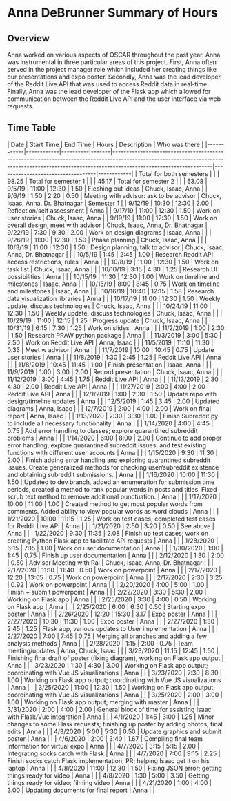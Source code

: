# Anna DeBrunner Summary of Hours
## Overview
Anna worked on various aspects of OSCAR throughout the past year. Anna was instrumental in three particular areas of this project. First, Anna often served in the project manager role which included her creating things like our presentations and expo poster. Secondly, Anna was the lead developer of the Reddit Live API that was used to access Reddit data in real-time. Finally, Anna was the lead developer of the Flask app which allowed for communication between the Reddit Live API and the user interface via web requests. 
## Time Table
| Date       | Start Time | End Time | Hours | Description                                                                                                                                                                                    | Who was there                     |
|------------|------------|----------|-------|------------------------------------------------------------------------------------------------------------------------------------------------------------------------------------------------|-----------------------------------|------------|
| Total for both semesters |       |        |   98.25
| Total for semester 1 |       |        |   45.17
| Total for semester 2 |       |        |   53.08
| 9/5/19     | 11:00      | 12:30    | 1.50  | Fleshing out ideas                                                                                                                                                                             | Chuck, Isaac, Anna                |
| 9/6/19     | 1:50       | 2:20     | 0.50  | Meeting with advisor: ask to be advisor                                                                                                                                                        | Chuck, Isaac, Anna, Dr. Bhatnagar | Semester 1 |
| 9/12/19    | 10:30      | 12:30    | 2.00  | Reflection/self assessment                                                                                                                                                                     | Anna                              |
| 9/17/19    | 11:00      | 12:30    | 1.50  | Work on user stories                                                                                                                                                                           | Chuck, Isaac, Anna                |
| 9/19/19    | 11:00      | 12:30    | 1.50  | Work on overall design, meet with advisor                                                                                                                                                      | Chuck, Isaac, Anna, Dr. Bhatnagar
| 9/22/19    | 7:30       | 9:30     | 2.00  | Work on design diagrams                                                                                                                                                                        | Isaac, Anna                       |            |
| 9/26/19    | 11:00      | 12:30    | 1.50  | Phase planning                                                                                                                                                                                 | Chuck, Isaac, Anna                |            |
| 10/3/19    | 11:00      | 12:30    | 1.50  | Design planning, talk to advisor                                                                                                                                                               | Chuck, Isaac, Anna, Dr. Bhatnagar |            |
| 10/5/19    | 1:45       | 2:45     | 1.00  | Research Reddit API access restrictions, rules                                                                                                                                                 | Anna                              |            |
| 10/8/19    | 11:00      | 12:30    | 1.50  | Work on task list                                                                                                                                                                              | Chuck, Isaac, Anna                |            |
| 10/10/19   | 3:15       | 4:30     | 1.25  | Research UI possibilities                                                                                                                                                                      | Anna                              |            |
| 10/15/19   | 11:30      | 12:30    | 1.00  | Work on timeline and milestones                                                                                                                                                                | Isaac, Anna                       |            |
| 10/15/19   | 8:00       | 8:45     | 0.75  | Work on timeline and milestones                                                                                                                                                                | Isaac, Anna                       |            |
| 10/16/19   | 10:40      | 12:15    | 1.58  | Research data visualization libraries                                                                                                                                                          | Anna                              |            |
| 10/17/19   | 11:00      | 12:30    | 1.50  | Weekly update, discuss technologies                                                                                                                                                            | Chuck, Isaac, Anna                |            |
| 10/24/19   | 11:00      | 12:30    | 1.50  | Weekly update, discuss technologies                                                                                                                                                            | Chuck, Isaac, Anna                |            |
| 10/29/19   | 11:00      | 12:15    | 1.25  | Progress update                                                                                                                                                                                | Chuck, Isaac, Anna                |            |
| 10/31/19   | 6:15       | 7:30     | 1.25  | Work on slides                                                                                                                                                                                 | Anna                              |            |
| 11/2/2019  | 1:00       | 2:30     | 1.50  | Research PRAW python package                                                                                                                                                                   | Anna                              |            |
| 11/3/2019  | 3:00       | 5:30     | 2.50  | Work on Reddit Live API                                                                                                                                                                        | Anna, Isaac                       |            |
| 11/5/2019  | 11:10      | 11:30    | 0.33  | Meet w advisor                                                                                                                                                                                 | Anna                              |            |
| 11/7/2019  | 10:00      | 10:45    | 0.75  | Update user stories                                                                                                                                                                            | Anna                              |            |
| 11/8/2019  | 1:30       | 2:45     | 1.25  | Reddit Live API                                                                                                                                                                                | Anna                              |            |
| 11/8/2019  | 10:45      | 11:45    | 1.00  | Finish presentation                                                                                                                                                                            | Isaac, Anna                       |            |
| 11/9/2019  | 1:00       | 3:00     | 2.00  | Record presentation                                                                                                                                                                            | Chuck, Isaac, Anna                |            |
| 11/12/2019 | 3:00       | 4:45     | 1.75  | Reddit Live API                                                                                                                                                                                | Anna                              |            |
| 11/13/2019 | 2:30       | 4:30     | 2.00  | Reddit Live API                                                                                                                                                                                | Anna                              |            |
| 11/27/2019 | 2:00       | 4:00     | 2.00  | Reddit Live API                                                                                                                                                                                | Anna                              |            |
| 12/1/2019  | 1:00       | 2:30     | 1.50  | Update repo with design/timeline updates                                                                                                                                                       | Anna                              |            |
| 12/5/2019  | 1:45       | 3:45     | 2.00  | Updated diagrams                                                                                                                                                                               | Anna, Isaac                       |            |
| 12/7/2019  | 2:00       | 4:00     | 2.00  | Work on final report                                                                                                                                                                           | Anna, Isaac                       |            |
| 1/13/2020  | 2:30       | 3:30     | 1.00  | Finish Subreddit.py to include all necessary functionality                                                                                                                                     | Anna                              |            |
| 1/14/2020  | 4:00       | 4:45     | 0.75  | Add error handling to classes; explore quarantined subreddit problems                                                                                                                          | Anna                              |            |
| 1/14/2020  | 6:00       | 8:00     | 2.00  | Continue to add proper error handling, explore quarantined subreddit issues, and test existing functions with different user accounts                                                          | Anna                              |            |
| 1/15/2020  | 9:30       | 11:30    | 2.00  | Finish adding error handling and exploring quarantined subreddit issues. Create generalized methods for checking user/subreddit existence and obtaining subreddit submissions.                 | Anna                              |            |
| 1/16/2020  | 10:00      | 11:30    | 1.50  | Updated to dev branch, added an enumeration for submission time periods, created a method to rank popular words in posts and titles. Fixed scrub text method to remove additional punctuation. | Anna                              |            |
| 1/17/2020  | 10:00      | 11:00    | 1.00  | Created method to get most popular words from comments. Added ability to view popular words as word clouds                                                                                     | Anna                              |            |
| 1/21/2020  | 10:00      | 11:15    | 1.25  | Work on test cases; completed test cases for Reddit Live API                                                                                                                                   | Anna                              |            |
| 1/21/2020  | 2:50       | 3:20     | 0.50  | See above                                                                                                                                                                                      | Anna                              |            |
| 1/22/2020  | 9:30       | 11:35    | 2.08  | Finish up test cases; work on creating Python Flask app to facilitate API requests                                                                                                             | Anna                              |            |
| 1/28/2020  | 6:15       | 7:15     | 1.00  | Work on user documentation                                                                                                                                                                     | Anna                              |            |
| 1/30/2020  | 1:00       | 1:45     | 0.75  | Finish up user documentation                                                                                                                                                                   | Anna                              |            |
| 2/12/2020  | 1:30       | 2:00     | 0.50  | Advisor Meeting with Raj                                                                                                                                                                       | Chuck, Isaac, Anna, Dr. Bhatnagar |            |
| 2/17/2020  | 11:10      | 11:40    | 0.50  | Work on powerpoint                                                                                                                                                                             | Anna                              |            |
| 2/17/2020  | 12:20      | 13:05    | 0.75  | Work on powerpoint                                                                                                                                                                             | Anna                              |            |
| 2/17/2020  | 2:30       | 3:25     | 0.92  | Work on powerpoint                                                                                                                                                                             | Anna                              |            |
| 2/20/2020  | 4:00       | 5:00     | 1.00  | Finish + submit powerpoint                                                                                                                                                                     | Anna                              |            |
| 2/22/2020  | 3:30       | 5:30     | 2.00  | Working on Flask app                                                                                                                                                                           | Anna                              |            |
| 2/25/2020  | 3:30       | 4:00     | 0.50  | Working on Flask app                                                                                                                                                                           | Anna                              |            |
| 2/25/2020  | 6:00       | 6:30     | 0.50  | Starting expo poster                                                                                                                                                                           | Anna                              |            |
| 2/26/2020  | 12:20      | 15:30    | 3.17  | Expo poster                                                                                                                                                                                    | Anna                              |            |
| 2/27/2020  | 10:30      | 11:30    | 1.00  | Expo poster                                                                                                                                                                                    | Anna                              |            |
| 2/27/2020  | 1:30       | 2:45     | 1.25  | Flask app, various updates to User implementation                                                                                                                                              | Anna                              |            |
| 2/27/2020  | 7:00       | 7:45     | 0.75  | Merging all branches and adding a few analysis methods                                                                                                                                         | Anna                              |            |
| 2/28/2020  | 1:15       | 2:00     | 0.75  | Team meeting/updates                                                                                                                                                                           | Anna, Chuck, Isaac                |            |
| 3/23/2020  | 11:15      | 12:45    | 1.50  | Finishing final draft of poster (fixing diagram), working on Flask app output                                                                                                                  | Anna                              |            |
| 3/23/2020  | 1:30       | 4:30     | 3.00  | Working on Flask app output; coordinating with Vue JS visualizations                                                                                                                           | Anna                              |            |
| 3/23/2020  | 7:30       | 8:30     | 1.00  | Working on Flask app output; coordinating with Vue JS visualizations                                                                                                                           | Anna                              |            |
| 3/25/2020  | 11:00      | 12:30    | 1.50  | Working on Flask app output; coordinating with Vue JS visualizations                                                                                                                           | Anna                              |            |
| 3/25/2020  | 2:00       | 3:00     | 1.00  | Working on Flask app output; merging with master                                                                                                                                               | Anna                              |            |
| 3/31/2020  | 2:00       | 4:00     | 2.00  | General block of time for assisting Isaac with Flask/Vue integration                                                                                                                           | Anna                              |            |
| 4/1/2020   | 1:45       | 3:00     | 1.25  | Minor changes to some Flask requests; finishing up poster by adding photos, final edits                                                                                                        | Anna                              |            |
| 4/3/2020   | 5:00       | 5:30     | 0.50  | Update graphics and submit poster                                                                                                                                                              | Anna                              |            |
| 4/6/2020   | 2:00       | 3:40     | 1.67  | Compiling final team information for virtual expo                                                                                                                                              | Anna                              |            |
| 4/7/2020   | 3:15       | 5:15     | 2.00  | Integrating socks catch with Flask                                                                                                                                                             | Anna                              |            |
| 4/7/2020   | 7:00       | 9:15     | 2.25  | Finish socks catch Flask implementation; PR; helping Isaac get it on his laptop                                                                                                                | Anna                              |            |
| 4/8/2020   | 11:00      | 12:30    | 1.50  | Fixing JSON error; getting things ready for video                                                                                                                                              | Anna                              |            |
| 4/8/2020   | 1:30       | 5:00     | 3.50  | Getting things ready for video; filming video                                                                                                                                                  | Anna                              |            |
| 4/21/2020  | 1:00       | 4:00     | 3.00  | Updating documents for final report                                                                                                                                                            | Anna                              |            |